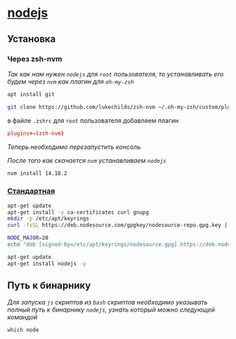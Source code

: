 # [nodejs](https://github.com/lukechilds/zsh-nvm)

## Установка

### Через zsh-nvm

*Так как нам нужен `nodejs` для `root` пользователя, то устанавливать его будем через `nvm` как плагин для `oh-my-zsh`*

```bash
apt install git
```

```bash
git clone https://github.com/lukechilds/zsh-nvm ~/.oh-my-zsh/custom/plugins/zsh-nvm
```

в файле `.zshrc` для `root` пользователя добавляем плагин

```conf
plugins+=(zsh-nvm)
```

*Теперь необходимо перезапустить консоль*

*После того как скачается `nvm` устанавливаем `nodejs`*

```bash
nvm install 14.18.2
```

### [Стандартная](https://github.com/nodesource/distributions)

```bash
apt-get update
apt-get install -y ca-certificates curl gnupg
mkdir -p /etc/apt/keyrings
curl -fsSL https://deb.nodesource.com/gpgkey/nodesource-repo.gpg.key | sudo gpg --dearmor -o /etc/apt/keyrings/nodesource.gpg

NODE_MAJOR=20
echo "deb [signed-by=/etc/apt/keyrings/nodesource.gpg] https://deb.nodesource.com/node_$NODE_MAJOR.x nodistro main" | sudo tee /etc/apt/sources.list.d/nodesource.list

apt-get update
apt-get install nodejs -y
```

## Путь к бинарнику

*Для запуска `js` скриптов из `bash` скриптов необходимо указывать полный путь к бинарнику `nodejs`, узнать который можно следующей командой*

```bash
which node
```
